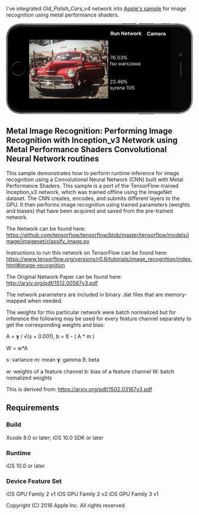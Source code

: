 I've integrated *Old_Polish_Cars_v4* network into [Apple's sample](https://developer.apple.com/library/prerelease/content/samplecode/MetalImageRecognition/Introduction/Intro.html) for image recognition using metal performance shaders. 

![](images/iphone6_spacegrey_landscape.png)



## Metal Image Recognition: Performing Image Recognition with Inception_v3 Network using Metal Performance Shaders Convolutional Neural Network routines

This sample demonstrates how to perform runtime inference for image recognition using a Convolutional Neural Network (CNN) built with Metal Performance Shaders. This sample is a port of the TensorFlow-trained Inception_v3 network, which was trained offline using the ImageNet dataset. The CNN creates, encodes, and submits different layers to the GPU. It then performs image recognition using trained parameters (weights and biases) that have been acquired and saved from the pre-trained network.

The Network can be found here:
https://github.com/tensorflow/tensorflow/blob/master/tensorflow/models/image/imagenet/classify_image.py

Instructions to run this network on TensorFlow can be found here:
https://www.tensorflow.org/versions/r0.8/tutorials/image_recognition/index.html#image-recognition

The Original Network Paper can be found here:
http://arxiv.org/pdf/1512.00567v3.pdf

The network parameters are included in binary .dat files that are memory-mapped when needed.

The weights for this particular network were batch normalized but for inference the following may be used for every feature channel separately to get the corresponding weights and bias:

A = 𝛄 / √(s + 0.001), b = ß - ( A * m )

W = w*A

s: variance
m: mean
𝛄: gamma
ß: beta

w: weights of a feature channel
b: bias of a feature channel
W: batch nomalized weights

This is derived from:
https://arxiv.org/pdf/1502.03167v3.pdf

## Requirements

### Build

Xcode 8.0 or later; iOS 10.0 SDK or later

### Runtime

iOS 10.0 or later

### Device Feature Set

iOS GPU Family 2 v1
iOS GPU Family 2 v2
iOS GPU Family 3 v1

Copyright (C) 2016 Apple Inc. All rights reserved.
